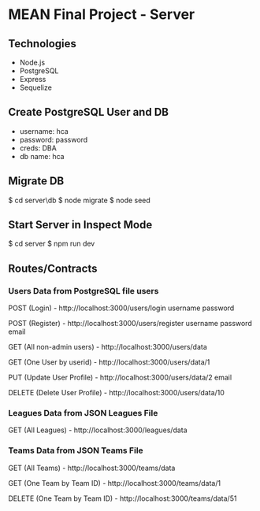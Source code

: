 # MEAN Final Project - Server

## Technologies
+ Node.js
+ PostgreSQL
+ Express
+ Sequelize

## Create PostgreSQL User and DB
+ username: hca
+ password: password
+ creds: DBA
+ db name: hca

## Migrate DB
$ cd server\db
$ node migrate
$ node seed

## Start Server in Inspect Mode
$ cd server
$ npm run dev

## Routes/Contracts
### Users Data from PostgreSQL file users

POST (Login) - http://localhost:3000/users/login
username
password

POST (Register) - http://localhost:3000/users/register
username
password
email

GET (All non-admin users) - http://localhost:3000/users/data

GET (One User by userid) - http://localhost:3000/users/data/1

PUT (Update User Profile) - http://localhost:3000/users/data/2
email

DELETE (Delete User Profile) - http://localhost:3000/users/data/10

### Leagues Data from JSON Leagues File

GET (All Leagues) - http://localhost:3000/leagues/data

### Teams Data from JSON Teams File

GET (All Teams) - http://localhost:3000/teams/data

GET (One Team by Team ID) - http://localhost:3000/teams/data/1

DELETE (One Team by Team ID) - http://localhost:3000/teams/data/51

